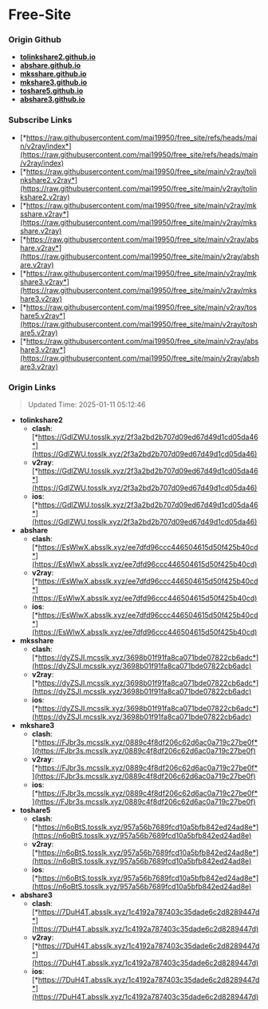 # Free-Site

### Origin Github

- [**tolinkshare2.github.io**](https://github.com/tolinkshare2/tolinkshare2.github.io)
- [**abshare.github.io**](https://github.com/abshare/abshare.github.io)
- [**mksshare.github.io**](https://github.com/mksshare/mksshare.github.io)
- [**mkshare3.github.io**](https://github.com/mkshare3/mkshare3.github.io)
- [**toshare5.github.io**](https://github.com/toshare5/toshare5.github.io)
- [**abshare3.github.io**](https://github.com/abshare3/abshare3.github.io)

### Subscribe Links

- [*https://raw.githubusercontent.com/mai19950/free_site/refs/heads/main/v2ray/index*](https://raw.githubusercontent.com/mai19950/free_site/refs/heads/main/v2ray/index)
- [*https://raw.githubusercontent.com/mai19950/free_site/main/v2ray/tolinkshare2.v2ray*](https://raw.githubusercontent.com/mai19950/free_site/main/v2ray/tolinkshare2.v2ray)
- [*https://raw.githubusercontent.com/mai19950/free_site/main/v2ray/mksshare.v2ray*](https://raw.githubusercontent.com/mai19950/free_site/main/v2ray/mksshare.v2ray)
- [*https://raw.githubusercontent.com/mai19950/free_site/main/v2ray/abshare.v2ray*](https://raw.githubusercontent.com/mai19950/free_site/main/v2ray/abshare.v2ray)
- [*https://raw.githubusercontent.com/mai19950/free_site/main/v2ray/mkshare3.v2ray*](https://raw.githubusercontent.com/mai19950/free_site/main/v2ray/mkshare3.v2ray)
- [*https://raw.githubusercontent.com/mai19950/free_site/main/v2ray/toshare5.v2ray*](https://raw.githubusercontent.com/mai19950/free_site/main/v2ray/toshare5.v2ray)
- [*https://raw.githubusercontent.com/mai19950/free_site/main/v2ray/abshare3.v2ray*](https://raw.githubusercontent.com/mai19950/free_site/main/v2ray/abshare3.v2ray)

### Origin Links

> Updated Time: 2025-01-11 05:12:46

- **tolinkshare2**
  - **clash**: [*https://GdlZWU.tosslk.xyz/2f3a2bd2b707d09ed67d49d1cd05da46*](https://GdlZWU.tosslk.xyz/2f3a2bd2b707d09ed67d49d1cd05da46)
  - **v2ray**: [*https://GdlZWU.tosslk.xyz/2f3a2bd2b707d09ed67d49d1cd05da46*](https://GdlZWU.tosslk.xyz/2f3a2bd2b707d09ed67d49d1cd05da46)
  - **ios**: [*https://GdlZWU.tosslk.xyz/2f3a2bd2b707d09ed67d49d1cd05da46*](https://GdlZWU.tosslk.xyz/2f3a2bd2b707d09ed67d49d1cd05da46)
- **abshare**
  - **clash**: [*https://EsWlwX.absslk.xyz/ee7dfd96ccc446504615d50f425b40cd*](https://EsWlwX.absslk.xyz/ee7dfd96ccc446504615d50f425b40cd)
  - **v2ray**: [*https://EsWlwX.absslk.xyz/ee7dfd96ccc446504615d50f425b40cd*](https://EsWlwX.absslk.xyz/ee7dfd96ccc446504615d50f425b40cd)
  - **ios**: [*https://EsWlwX.absslk.xyz/ee7dfd96ccc446504615d50f425b40cd*](https://EsWlwX.absslk.xyz/ee7dfd96ccc446504615d50f425b40cd)
- **mksshare**
  - **clash**: [*https://dyZSJI.mcsslk.xyz/3698b01f91fa8ca071bde07822cb6adc*](https://dyZSJI.mcsslk.xyz/3698b01f91fa8ca071bde07822cb6adc)
  - **v2ray**: [*https://dyZSJI.mcsslk.xyz/3698b01f91fa8ca071bde07822cb6adc*](https://dyZSJI.mcsslk.xyz/3698b01f91fa8ca071bde07822cb6adc)
  - **ios**: [*https://dyZSJI.mcsslk.xyz/3698b01f91fa8ca071bde07822cb6adc*](https://dyZSJI.mcsslk.xyz/3698b01f91fa8ca071bde07822cb6adc)
- **mkshare3**
  - **clash**: [*https://FJbr3s.mcsslk.xyz/0889c4f8df206c62d6ac0a719c27be0f*](https://FJbr3s.mcsslk.xyz/0889c4f8df206c62d6ac0a719c27be0f)
  - **v2ray**: [*https://FJbr3s.mcsslk.xyz/0889c4f8df206c62d6ac0a719c27be0f*](https://FJbr3s.mcsslk.xyz/0889c4f8df206c62d6ac0a719c27be0f)
  - **ios**: [*https://FJbr3s.mcsslk.xyz/0889c4f8df206c62d6ac0a719c27be0f*](https://FJbr3s.mcsslk.xyz/0889c4f8df206c62d6ac0a719c27be0f)
- **toshare5**
  - **clash**: [*https://n6oBtS.tosslk.xyz/957a56b7689fcd10a5bfb842ed24ad8e*](https://n6oBtS.tosslk.xyz/957a56b7689fcd10a5bfb842ed24ad8e)
  - **v2ray**: [*https://n6oBtS.tosslk.xyz/957a56b7689fcd10a5bfb842ed24ad8e*](https://n6oBtS.tosslk.xyz/957a56b7689fcd10a5bfb842ed24ad8e)
  - **ios**: [*https://n6oBtS.tosslk.xyz/957a56b7689fcd10a5bfb842ed24ad8e*](https://n6oBtS.tosslk.xyz/957a56b7689fcd10a5bfb842ed24ad8e)
- **abshare3**
  - **clash**: [*https://7DuH4T.absslk.xyz/1c4192a787403c35dade6c2d8289447d*](https://7DuH4T.absslk.xyz/1c4192a787403c35dade6c2d8289447d)
  - **v2ray**: [*https://7DuH4T.absslk.xyz/1c4192a787403c35dade6c2d8289447d*](https://7DuH4T.absslk.xyz/1c4192a787403c35dade6c2d8289447d)
  - **ios**: [*https://7DuH4T.absslk.xyz/1c4192a787403c35dade6c2d8289447d*](https://7DuH4T.absslk.xyz/1c4192a787403c35dade6c2d8289447d)
